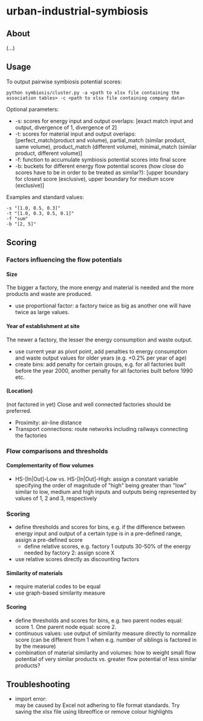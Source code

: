 # urban-industrial-symbiosis

## About
(...)

## Usage
To output pairwise symbiosis potential scores:
```
python symbiosis/cluster.py -a <path to xlsx file containing the association tables> -c <path to xlsx file containing company data> 
```

Optional parameters:
*  -s: scores for energy input and output overlaps: [exact match input and output, divergence of 1, divergence of 2]
*  -t: scores for material input and output overlaps: [perfect_match(product and volume), partial_match (similar product, same volume), product_match (different volume), minimal_match (similar product, different volume)]
*  -f: function to accumulate symbiosis potential scores into final score
*  -b: buckets for different energy flow potential scores (how close do scores have to be in order to be treated as similar?): [upper boundary for closest score (exclusive), upper boundary for medium score (exclusive)]

Examples and standard values:
```
-s "[1.0, 0.5, 0.3]"  
-t "[1.0, 0.3, 0.5, 0.1]"
-f "sum"
-b "[2, 5]"
```

## Scoring

### Factors influencing the flow potentials

#### Size
The bigger a factory, the more energy and material is needed and the more products and waste are produced.
* use proportional factor: a factory twice as big as another one will have twice as large values. 

#### Year of establishment at site
The newer a factory, the lesser the energy consumption and waste output. 
*  use current year as pivot point, add penalties to energy consumption and waste output values for older years (e.g. +0.2% per year of age)
*  create bins: add penalty for certain groups, e.g. for all factories built before the year 2000, another penalty for all factories built before 1990 etc.

#### (Location)
(not factored in yet)
Close and well connected factories should be preferred.
*  Proximity: air-line distance
*  Transport connections: route networks including railways connecting the factories

### Flow comparisons and thresholds

#### Complementarity of flow volumes
*  HS-[In|Out]-Low vs. HS-[In|Out]-High: assign a constant variable specifying the order of magnitude of "high" being greater than "low" similar to low, medium and high inputs and outputs being represented by values of 1, 2 and 3, respectively

### Scoring
*  define thresholds and scores for bins, e.g. if the difference between energy input and output of a certain type is in a pre-defined range, assign a pre-defined score
    *  define relative scores, e.g. factory 1 outputs 30-50% of the energy needed by factory 2: assign score X
*  use relative scores directly as discounting factors

#### Similarity of materials
*  require material codes to be equal
*  use graph-based similarity measure 

#### Scoring
*  define thresholds and scores for bins, e.g. two parent nodes equal: score 1. One parent node equal: score 2. 
*  continuous values: use output of similarity measure directly to normalize score (can be different from 1 when e.g. number of siblings is factored in by the measure)
*  combination of material similarity and volumes: how to weight small flow potential of very similar products vs. greater flow potential of less similar products?

## Troubleshooting
*  import error:  
   may be caused by Excel not adhering to file format standards. Try saving the xlsx file using libreoffice or remove colour highlights
